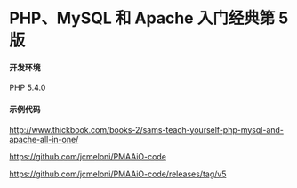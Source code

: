# PHP、MySQL 和 Apache 入门经典第 5 版

#### 开发环境
PHP 5.4.0

#### 示例代码
http://www.thickbook.com/books-2/sams-teach-yourself-php-mysql-and-apache-all-in-one/

https://github.com/jcmeloni/PMAAiO-code

https://github.com/jcmeloni/PMAAiO-code/releases/tag/v5

